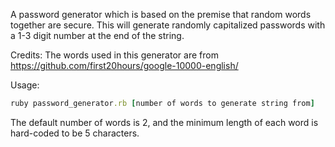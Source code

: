 A password generator which is based on the premise that random words together
are secure. This will generate randomly capitalized passwords with a 1-3 digit
number at the end of the string.

Credits:
The words used in this generator are from
https://github.com/first20hours/google-10000-english/

Usage:

```ruby
ruby password_generator.rb [number of words to generate string from]
```

The default number of words is 2, and the minimum length of each word is
hard-coded to be 5 characters.
